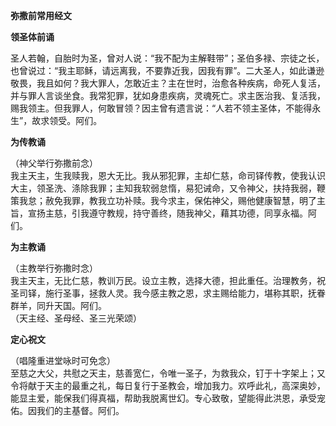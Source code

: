 **弥撒前常用经文**

**领圣体前诵**

圣人若翰，自胎时为圣，曾对人说：“我不配为主解鞋带”；圣伯多禄、宗徒之长，也曾说过：“我主耶稣，请远离我，不要靠近我，因我有罪”。二大圣人，如此谦逊敬畏，我且如何？我大罪人，怎敢近主？主在世时，治愈各种疾病，命死人复活，并与罪人言谈坐食。我常犯罪，犹如身患疾病，灵魂死亡。求主医治我、复活我，赐我领主。但我罪人，何敢冒领？因主曾有遗言说：“人若不领主圣体，不能得永生”，故求领受。阿们。

**为传教诵**

（神父举行弥撒前念）  
我主天主，生我赎我，恩大无比。我从邪犯罪，主却仁慈，命司铎传教，使我认识大主，领圣洗、涤除我罪；主知我软弱怠惰，易犯诫命，又令神父，扶持我弱，鞭策我怠；赦免我罪，教我立功补赎。我今求主，保佑神父，赐他健康智慧，明了主旨，宣扬主慈，引我遵守教规，持守善终，随我神父，藉其功德，同享永福。阿们。

**为主教诵**

（主教举行弥撒时念）  
我主天主，无比仁慈，教训万民。设立主教，选择大德，担此重任。治理教务，祝圣司铎，施行圣事，拯救人灵。我今感主教之恩，求主赐给能力，堪称其职，抚眷群羊，同升天国。阿们。  
（天主经、圣母经、圣三光荣颂）

**定心祝文**

（唱隆重进堂咏时可免念）  
至慈之大父，共慰之天主，慈善宽仁，令唯一圣子，为救我众，钉于十字架上；又令将献于天主的最重之礼，每日复行于圣教会，增加我力。欢呼此礼，高深奥妙，能显主爱，能保我们得真福，帮助我脱离世幻。专心致敬，望能得此洪恩，承受宠佑。因我们的主基督。阿们。